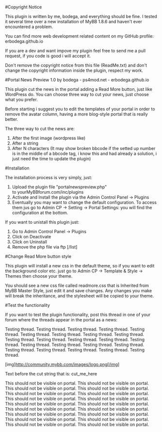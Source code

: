 #Copyright Notice 

This plugin is written by me, bodega, and everything should be fine. I tested it several time over a new installation of MyBB 1.8.6 and haven't ever encountered a problem.

You can find more web development related content on my GitHub profile: erbodega.github.io

If you are a dev and want impove my plugin feel free to send me a pull request, if you code is good i will accept it.

Don't remove the copyright notice from this file (ReadMe.txt) and don't change the copyright information inside the plugin, respect my work.



#Portal News Preview 1.0 by bodega - ps4mod.net - erbodega.github.io

This plugin cut the news in the portal adding a Read More button, just like WordPress do. You can choose three way to cut your news, just choose what you prefer.

Before starting i suggest you to edit the templates of your portal in order to remove the avatar column, having a more blog-style portal that is really better.

The three way to cut the news are:

1. After the first image (wordpress like)
2. After a string
3. After N characters (It may show broken bbcode if the setted up number is in the middle of a bbcode tag, i know this and had already a solution, i just need the time to update the plugin)



#Installation

The installation process is very simply, just:

1. Upload the plugin file "portalnewspreview.php" to yourMyBBforum.com/inc/plugins
2. Activate and Install the plugin via the Admin Control Panel -> Plugins
3. Eventually you may want to change the default configuration. To access them jus go to Admin CP -> Setting -> Portal Settings: you will find the configuration at the bottom.


If you want to unistall this plugin just:
1. Go to Admin Control Panel -> Plugins
2. Click on Deactivate
3. Click on Uninstall
4. Remove the php file via ftp
[/list]



#Change Read More button style

This plugin will install a new css in the default theme, so if you want to edit the background color etc. just go to Admin CP -> Template & Style -> Themes then choose your theme.

You should see a new css file called readmore.css that is Inherited from MyBB Master Style, just edit it and save changes. Any changes you make will break the inheritance, and the stylesheet will be copied to your theme.



#Test the functionality           

If you want to test the plugin functionality, post this thread in one of your forum where the threads appear in the portal as a news:

Testing thread. Testing thread. Testing thread. Testing thread. Testing thread. Testing thread. Testing thread. Testing thread. Testing thread. Testing thread. Testing thread. Testing thread. Testing thread. Testing thread. Testing thread. Testing thread. Testing thread. Testing thread. Testing thread. Testing thread. Testing thread. Testing thread. Testing thread. 

[img]http://community.mybb.com/images/logo.png[/img]

Text before the cut string that is: cut_me_here

This should not be visible on portal. This should not be visible on portal. This should not be visible on portal. This should not be visible on portal. This should not be visible on portal. This should not be visible on portal. This should not be visible on portal. This should not be visible on portal. This should not be visible on portal. This should not be visible on portal. This should not be visible on portal. This should not be visible on portal. This should not be visible on portal. This should not be visible on portal. This should not be visible on portal. This should not be visible on portal. This should not be visible on portal. This should not be visible on portal.
